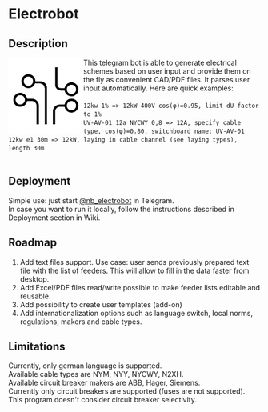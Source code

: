 # Electrobot
## Description

<img align="left" width="150" height="150" src="images/logo.png">

This telegram bot is able to generate electrical schemes based on user input and provide them on the fly as convenient CAD/PDF files. It parses user input automatically. Here are quick examples:
<br>
<br>```12kw 1% => 12kW 400V cos(φ)=0.95, limit dU factor to 1%```
<br>```UV-AV-01 12a NYCWY 0,8 => 12A, specify cable type, cos(φ)=0.80, switchboard name: UV-AV-01```
<br>```12kw e1 30m => 12kW, laying in cable channel (see laying types), length 30m```
<br>
<br>
## Deployment

Simple use: just start [@nb_electrobot](https://t.me/nb_electrobot) in Telegram.
<br>In case you want to run it locally, follow the instructions described in Deployment section in Wiki.

## Roadmap

1. Add text files support. Use case: user sends previously prepared text file with the list of feeders. This will allow to fill in the data faster from desktop.
2. Add Excel/PDF files read/write possible to make feeder lists editable and reusable.
3. Add possibility to create user templates (add-on)
4. Add internationalization options such as language switch, local norms, regulations, makers and cable types.

## Limitations

Currently, only german language is supported.
<br>Available cable types are NYM, NYY, NYCWY, N2XH.
<br>Available circuit breaker makers are ABB, Hager, Siemens.
<br>Currently only circuit breakers are supported (fuses are not supported).
<br>This program doesn't consider circuit breaker selectivity.
